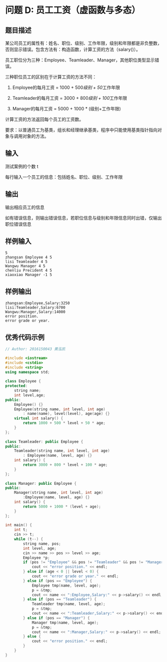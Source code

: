 # 问题 D: 员工工资（虚函数与多态）

## 题目描述

某公司员工的属性有：姓名、职位、级别、工作年限，级别和年限都是非负整数，否则显示错误。包含方法有：构造函数，计算工资的方法（salary()）。

员工职位分为三种：Employee、Teamleader、Manager，其他职位类型显示错误。

三种职位员工的区别在于计算工资的方法不同：

1. Employee的每月工资 = 1000 + 500*级别 + 50*工作年限

2. Teamleader的每月工资 = 3000 + 800*级别 + 100*工作年限

3. Manager的每月工资 = 5000 + 1000 * (级别+工作年限)

计算工资的方法返回每个员工的工资数。

要求：以普通员工为基类，组长和经理继承基类，程序中只能使用基类指针指向对象与调用对象的方法。

## 输入

测试案例的个数 t

每行输入一个员工的信息：包括姓名、职位、级别、工作年限

## 输出

输出相应员工的信息

如有错误信息，则输出错误信息，若职位信息与级别和年限信息同时出错，仅输出职位错误信息

## 样例输入
```
5
zhangsan Employee 4 5
lisi Teamleader 4 5
Wangwu Manager 4 5
chenliu Precident 4 5
xiaoxiao Manager -1 5
```

## 样例输出
```
zhangsan:Employee,Salary:3250
lisi:Teamleader,Salary:6700
Wangwu:Manager,Salary:14000
error position.
error grade or year.
```

## 优秀代码示例
```C++
// Author: 2016150043 黄泓凯

#include <iostream> 
#include <cstdio>
#include <string>
using namespace std;
 
class Employee {
protected:
    string name;
    int level,age;
public:
    Employee() {}
    Employee(string name, int level, int age)
        : name(name), level(level), age(age) {}
    virtual int salary() {
        return 1000 + 500 * level + 50 * age;
    }
};
 
class Teamleader: public Employee {
public:
    Teamleader(string name, int level, int age)
        : Employee(name, level, age) {}
    int salary() {
        return 3000 + 800 * level + 100 * age;
    }   
};
 
class Manager: public Employee {
public:
    Manager(string name, int level, int age)
        :Employee(name, level, age) {}
    int salary() {
        return 5000 + 1000 * (level + age);
    }
};
 
int main() {
    int t;
    cin >> t;
    while (t--) {
        string name, pos;
        int level, age;
        cin >> name >> pos >> level >> age;
        Employee *p;
        if (pos != "Employee" && pos != "Teamleader" && pos != "Manager" && age < 0 && level < 0) {
            cout << "error position." << endl;
        } else if (age < 0 || level < 0) {
            cout << "error grade or year." << endl;
        } else if (pos == "Employee") {
            Employee tmp(name, level, age);
            p = &tmp;
            cout << name << ":Employee,Salary:" << p->salary() << endl;
        } else if (pos == "Teamleader") {
            Teamleader tmp(name, level, age);
            p = &tmp;
            cout << name << ":Teamleader,Salary:" << p->salary() << endl;
        } else if (pos == "Manager") {
            Manager tmp(name, level, age);
            p = &tmp;
            cout << name << ":Manager,Salary:" << p->salary() << endl;
        } else {
            cout << "error position." << endl;
        }
    }
}
```